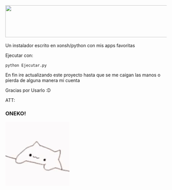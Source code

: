 
<img src="https://github.com/Tom5521/Arch-Instalator/blob/b40cf3402e8be3e94353cfaf20cb6ba890eb47f7/dev_Archives/Arch-Instalator.png" width="1180" height="100" />

Un instalador escrito en xonsh/python con mis apps favoritas

Ejecutar con:
```
python Ejecutar.py
```

En fin ire actualizando este proyecto hasta que se me caigan las manos o pierda de alguna manera mi cuenta



Gracias por Usarlo :D


ATT:
### ONEKO!

<img src="https://github.com/Tom5521/Tom5521/blob/7b38d1501ba08da3475abfe4e0213d059445f33a/gato-BOOM.gif" width="200" height="200" />





